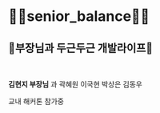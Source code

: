 # 🏋️‍♂️senior_balance🏋️‍♂️


## 🌈부장님과 두근두근 개발라이프🌈

<br>

__김현지 부장님__
과 곽혜원 이국현 박상은 김동우

교내 해커톤 참가중



